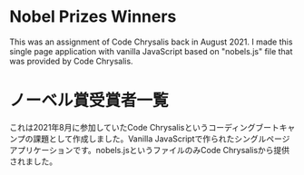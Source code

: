 # Nobel Prizes Winners
This was an assignment of Code Chrysalis back in August 2021. I made this single page application with vanilla JavaScript based on "nobels.js" file that was provided by Code Chrysalis.


# ノーベル賞受賞者一覧
これは2021年8月に参加していたCode Chrysalisというコーディングブートキャンプの課題として作成しました。Vanilla JavaScriptで作られたシングルページアプリケーションです。nobels.jsというファイルのみCode Chrysalisから提供されました。
